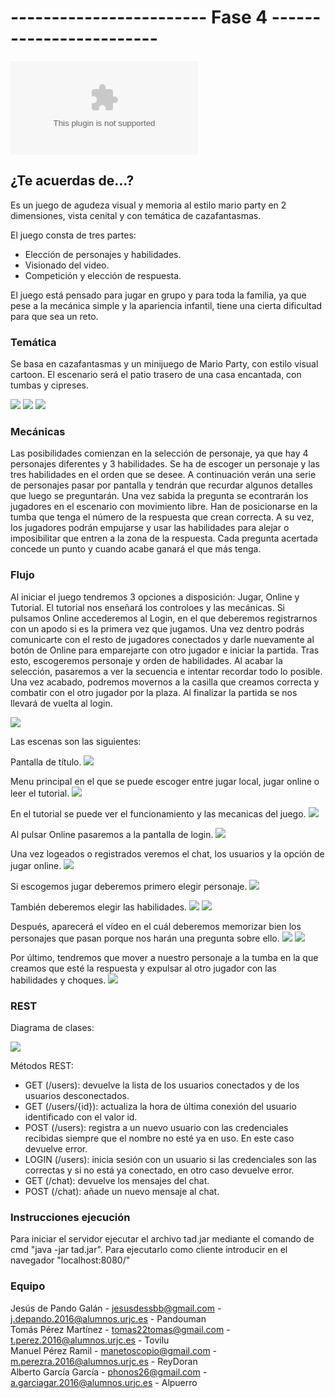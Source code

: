 # ------------------------ Fase 4 ------------------------
![Documento de diseño de juego](https://github.com/ReyDoran/JR-Grupo-H/blob/master/Documento%20de%20dise%C3%B1o%20GDD.docx)
## ¿Te acuerdas de...?
Es un juego de agudeza visual y memoria al estilo mario party en 2 dimensiones, vista cenital y con temática de cazafantasmas.  

El juego consta de tres partes:
 - Elección de personajes y habilidades.
 - Visionado del video.
 - Competición y elección de respuesta.

El juego está pensado para jugar en grupo y para toda la familia, ya que pese a la mecánica simple y la apariencia infantil, tiene una cierta dificultad para que sea un reto.

### Temática

Se basa en cazafantasmas y un minijuego de Mario Party, con estilo visual cartoon. El escenario será el patio trasero de una casa encantada, con tumbas y cipreses. 
  
![](https://cdn.wallpapersafari.com/9/44/to1XbJ.jpg)
![](https://art.ngfiles.com/images/654000/654628_frybrix_dark-graveyard.jpg?f1540491044)
![](https://i.ytimg.com/vi/E1wNFj1l7kk/maxresdefault.jpg)
  
### Mecánicas 

Las posibilidades comienzan en la selección de personaje, ya que hay 4 personajes diferentes y 3 habilidades. Se ha de escoger un personaje y las tres habilidades en el orden que se desee. A continuación verán una serie de personajes pasar por pantalla y tendrán que recurdar algunos detalles que luego se preguntarán. Una vez sabida la pregunta se econtrarán los jugadores en el escenario con movimiento libre. Han de posicionarse en la tumba que tenga el número de la respuesta que crean correcta. A su vez, los jugadores podrán empujarse y usar las habilidades para alejar o imposibilitar que entren a la zona de la respuesta. Cada pregunta acertada concede un punto y cuando acabe ganará el que más tenga.


### Flujo 

Al iniciar el juego tendremos 3 opciones a disposición: Jugar, Online y Tutorial. El tutorial nos enseñará los controloes y las mecánicas. Si pulsamos Online accederemos al Login, en el que deberemos registrarnos con un apodo si es la primera vez que jugamos. Una vez dentro podrás comunicarte con el resto de jugadores conectados y darle nuevamente al botón de Online para emparejarte con otro jugador e iniciar la partida. Tras esto, escogeremos personaje y orden de habilidades. Al acabar la selección, pasaremos a ver la secuencia e intentar recordar todo lo posible. Una vez acabado, podremos movernos a la casilla que creamos correcta y combatir con el otro jugador por la plaza. Al finalizar la partida se nos llevará de vuelta al login.
  
![](https://i.imgur.com/LYzDigW.png)  

Las escenas son las siguientes:

Pantalla de título.
![](https://i.imgur.com/KiMUU1x.png)

Menu principal en el que se puede escoger entre jugar local, jugar online o leer el tutorial.
![](https://i.imgur.com/JmvY2cE.png)


En el tutorial se puede ver el funcionamiento y las mecanicas del juego. 
![](https://i.imgur.com/RVaUCxv.png)


Al pulsar Online pasaremos a la pantalla de login.
![](https://i.imgur.com/yr2Ydil.png)


Una vez logeados o registrados veremos el chat, los usuarios y la opción de jugar online.
![](https://i.imgur.com/YIF7XjX.png)


Si escogemos jugar deberemos primero elegir personaje.
![](https://i.imgur.com/HJstNZ7.png)


También deberemos elegir las habilidades.
![](https://i.imgur.com/DjaVPuP.png)
![](https://i.imgur.com/fv1AJB7.png)


Después, aparecerá el vídeo en el cuál deberemos memorizar bien los personajes que pasan porque nos harán una pregunta sobre ello.
![](https://i.imgur.com/LAyV9Gb.png)
![](https://i.imgur.com/NSi3uRb.png)


Por último, tendremos que mover a nuestro personaje a la tumba en la que creamos que esté la respuesta y expulsar al otro jugador con las habilidades y choques.
![](https://i.imgur.com/qkUednw.png)

### REST

Diagrama de clases:

![](https://i.imgur.com/ZLetP0O.png)

Métodos REST:
- GET (/users): devuelve la lista de los usuarios conectados y de los usuarios desconectados.
- GET (/users/{id}): actualiza la hora de última conexión del usuario identificado con el valor id.
- POST (/users): registra a un nuevo usuario con las credenciales recibidas siempre que el nombre no esté ya en uso. En este caso devuelve error.
- LOGIN (/users): inicia sesión con un usuario si las credenciales son las correctas y si no está ya conectado, en otro caso devuelve error.
- GET (/chat): devuelve los mensajes del chat.
- POST (/chat): añade un nuevo mensaje al chat.


### Instrucciones ejecución

Para iniciar el servidor ejecutar el archivo tad.jar mediante el comando de cmd "java -jar tad.jar". Para ejecutarlo como cliente introducir en el navegador "localhost:8080/"


### Equipo

Jesús de Pando Galán - jesusdessbb@gmail.com - j.depando.2016@alumnos.urjc.es - Pandouman   
Tomás Pérez Martínez - tomas22tomas@gmail.com - t.perez.2016@alumnos.urjc.es - Tovilu  
Manuel Pérez Ramil - manetoscopio@gmail.com - m.perezra.2016@alumnos.urjc.es - ReyDoran  
Alberto García García - phonos26@gmail.com - a.garciagar.2016@alumnos.urjc.es - Alpuerro  
